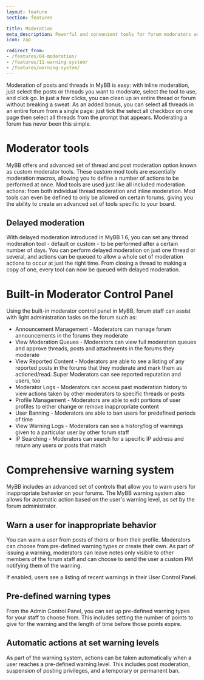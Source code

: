 ```yaml
---
layout: feature
section: features

title: Moderation
meta_description: Powerful and convenient tools for forum moderators and staff to work by your side.
icon: zap

redirect_from:
- /features/04-moderation/
- /features/11-warning-system/
- /features/warning-system/
---
```

Moderation of posts and threads in MyBB is easy: with inline moderation, just select the posts or threads you want to moderate, select the tool to use, and click go. In just a few clicks, you can clean up an entire thread or forum without breaking a sweat. As an added bonus, you can select all threads in an entire forum from a single page: just tick the select all checkbox on one page then select all threads from the prompt that appears. Moderating a forum has never been this simple.

# Moderator tools

MyBB offers and advanced set of thread and post moderation option known as custom moderator tools. These custom mod tools are essentially moderation macros, allowing you to define a number of actions to be performed at once. Mod tools are used just like all included moderation actions: from both individual thread moderation and inline moderation. Mod tools can even be defined to only be allowed on certain forums, giving you the ability to create an advanced set of tools specific to your board.

## Delayed moderation

With delayed moderation introduced in MyBB 1.6, you can set any thread moderation tool - default or custom - to be performed after a certain number of days. You can perform delayed moderation on just one thread or several, and actions can be queued to allow a whole set of moderation actions to occur at just the right time. From closing a thread to making a copy of one, every tool can now be queued with delayed moderation.

# Built-in Moderator Control Panel

Using the built-in moderator control panel in MyBB, forum staff can assist with light administration tasks on the forum such as:

* Announcement Management - Moderators can manage forum announcements in the forums they moderate
* View Moderation Queues - Moderators can view full moderation queues and approve threads, posts and attachments in the forums they moderate
* View Reported Content - Moderators are able to see a listing of any reported posts in the forums that they moderate and mark them as actioned/read. Super Moderators can see reported reputation and users, too
* Moderator Logs - Moderators can access past moderation history to view actions taken by other moderators to specific threads or posts
* Profile Management - Moderators are able to edit portions of user profiles to either change or remove inappropriate content
* User Banning - Moderators are able to ban users for predefined periods of time
* View Warning Logs - Moderators can see a history/log of warnings given to a particular user by other forum staff
* IP Searching - Moderators can search for a specific IP address and return any users or posts that match

# Comprehensive warning system

MyBB includes an advanced set of controls that allow you to warn users for inappropriate behavior on your forums. The MyBB warning system also allows for automatic action based on the user's warning level, as set by the forum administrator.

## Warn a user for inappropriate behavior

You can warn a user from posts of theirs or from their profile. Moderators can choose from pre-defined warning types or create their own. As part of issuing a warning, moderators can leave notes only visible to other members of the forum staff and can choose to send the user a custom PM notifying them of the warning.

If enabled, users see a listing of recent warnings in their User Control Panel.

## Pre-defined warning types
From the Admin Control Panel, you can set up pre-defined warning types for your staff to choose from. This includes setting the number of points to give for the warning and the length of time before those points expire.

## Automatic actions at set warning levels

As part of the warning system, actions can be taken automatically when a user reaches a pre-defined warning level. This includes post moderation, suspension of posting privileges, and a temporary or permanent ban.
